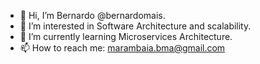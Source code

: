 - 👋 Hi, I’m Bernardo @bernardomais.
- 👀 I’m interested in Software Architecture and scalability.
- 🌱 I’m currently learning Microservices Architecture.
- 📫 How to reach me: marambaia.bma@gmail.com
